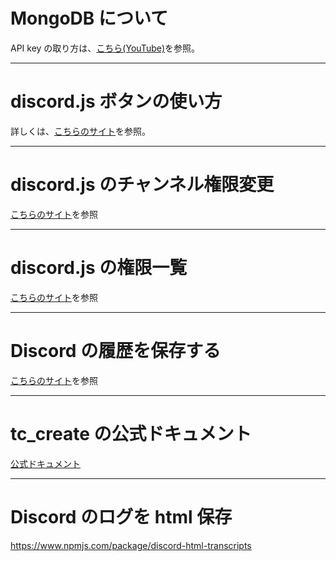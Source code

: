 # MongoDB について

API key の取り方は、[こちら(YouTube)](https://youtu.be/18hjrZCvxxk)を参照。

---

# discord.js ボタンの使い方

詳しくは、[こちらのサイト](https://scrapbox.io/discordjs-japan/Discord.js_v13でbuttonを使ってみる。)を参照。

---

# discord.js のチャンネル権限変更

[こちらのサイト](https://scrapbox.io/discordjs-japan/チャンネルの権限設定を変更する)を参照

---

# discord.js の権限一覧

[こちらのサイト](https://scrapbox.io/discordjs-japan/Discord%E3%81%AE%E6%A8%A9%E9%99%90%E3%81%BE%E3%81%A8%E3%82%81)を参照

---

# Discord の履歴を保存する

[こちらのサイト](https://www.npmjs.com/package/discord-html-transcripts)を参照

---

# tc_create の公式ドキュメント

[公式ドキュメント](https://discord.js.org/#/docs/discord.js/main/class/GuildChannelManager?scrollTo=create)

---

# Discord のログを html 保存

https://www.npmjs.com/package/discord-html-transcripts
